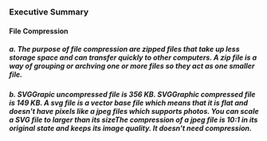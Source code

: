 ### Executive Summary

#### File Compression

##### a. The purpose of file compression are zipped files that take up less storage space and can transfer quickly to other computers. A zip file is a way of grouping or archving one or more files so they act as one smaller file.

##### b. SVGGrapic uncompressed file is 356 KB. SVGGraphic compressed file is 149 KB. A svg file is a vector base file which means that it is flat and doesn't have pixels like a jpeg files which supports photos. You can scale a SVG file to larger than its sizeThe compression of a jpeg file is 10:1 in its original state and keeps its image quality. It doesn't need compression.


